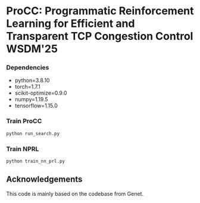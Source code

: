 # ProCC: Programmatic Reinforcement Learning for Efficient and Transparent TCP Congestion Control  WSDM'25


### Dependencies

- python=3.8.10
- torch=1.7.1
- scikit-optimize=0.9.0
- numpy=1.19.5
- tensorflow=1.15.0

### Train ProCC

```cmd
python run_search.py
```

### Train NPRL

```shell
python train_nn_prl.py
```





## Acknowledgements 

This code is mainly based on the codebase from Genet. 
